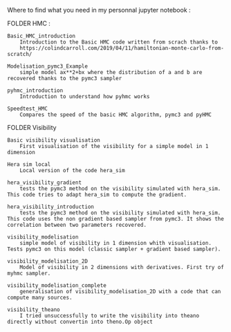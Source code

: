 Where to find what you need in my personnal jupyter notebook : 

FOLDER HMC : 
    
    Basic_HMC_introduction 
        Introduction to the Basic HMC code written from scrach thanks to
        https://colindcarroll.com/2019/04/11/hamiltonian-monte-carlo-from-scratch/
           
    Modelisation_pymc3_Example
        simple model ax**2+bx where the distribution of a and b are recovered thanks to the pymc3 sampler
    
    pyhmc_introduction
        Introduction to understand how pyhmc works
    
    Speedtest_HMC
        Compares the speed of the basic HMC algorithm, pymc3 and pyHMC
        
        
        
FOLDER Visibility

    Basic visibility visualisation
        First visualisation of the visibility for a simple model in 1 dimension
        
    Hera sim local 
        Local version of the code hera_sim 
        
    hera_visibility_gradient 
        tests the pymc3 method on the visibility simulated with hera_sim. This code tries to adapt hera_sim to compute the gradient.
    
    hera_visibility_introduction 
        tests the pymc3 method on the visibility simulated with hera_sim. This code uses the non gradient based sampler from pymc3. It shows the correlation between two parameters recovered.
        
    visibility_modelisation
        simple model of visibility in 1 dimension whith visualisation. Tests pymc3 on this model (classic sampler + gradient based sampler). 
        
    visibility_modelisation_2D
        Model of visibility in 2 dimensions with derivatives. First try of myhmc sampler. 
    
    visibility_modelisation_complete
        generalisation of visibility_modelisation_2D with a code that can compute many sources.
        
    visibility_theano
        I tried unsuccessfully to write the visibility into theano directly without convertin into theno.Op object
